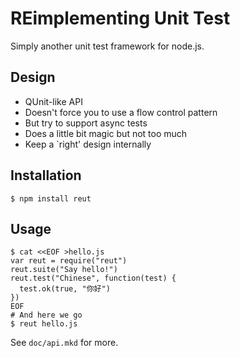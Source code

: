 # REimplementing Unit Test

Simply another unit test framework for node.js.

## Design

* QUnit-like API
* Doesn't force you to use a flow control pattern
* But try to support async tests
* Does a little bit magic but not too much
* Keep a \`right' design internally

## Installation

    $ npm install reut

## Usage

    $ cat <<EOF >hello.js
    var reut = require("reut")
    reut.suite("Say hello!")
    reut.test("Chinese", function(test) {
      test.ok(true, "你好")
    })
    EOF
    # And here we go
    $ reut hello.js

See `doc/api.mkd` for more.
